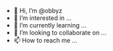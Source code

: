 - 👋 Hi, I’m @obbyz
- 👀 I’m interested in ...
- 🌱 I’m currently learning ...
- 💞️ I’m looking to collaborate on ...
- 📫 How to reach me ...

<!---
obbyz/obbyz is a ✨ special ✨ repository because its `README.md` (this file) appears on your GitHub profile.
You can click the Preview link to take a look at your changes.
--->
